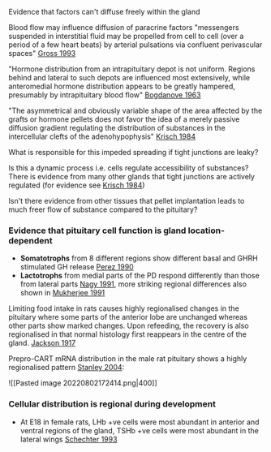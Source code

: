 Evidence that factors can't diffuse freely within the gland

Blood flow may influence diffusion of paracrine factors "messengers suspended in interstitial fluid may be propelled from cell to cell (over a period of a few heart beats) by arterial pulsations via confluent perivascular spaces" [Gross 1993](https://doi.org/10.1007/BF00323573)

"Hormone distribution from an intrapituitary depot is not uniform. Regions behind and lateral to such depots are influenced most extensively, while anteromedial hormone distribution appears to be greatly hampered, presumably by intrapituitary blood flow" [Bogdanove 1963](https://doi.org/10.1210/endo-73-6-696)

"The asymmetrical and obviously variable shape of the area affected by the grafts or hormone pellets does not favor the idea of a merely passive diffusion gradient regulating the distribution of substances in the intercellular clefts of the adenohypophysis" [Krisch 1984](https://doi.org/10.1007/BF00214248)

What is responsible for this impeded spreading if tight junctions are leaky?

Is this a dynamic process i.e. cells regulate accessibility of substances? There is evidence from many other glands that tight junctions are actively regulated (for evidence see [Krisch 1984](https://doi.org/10.1007/BF00214248))

Isn't there evidence from other tissues that pellet implantation leads to much freer flow of substance compared to the pituitary?

### Evidence that pituitary cell function is gland location-dependent
- **Somatotrophs** from 8 different regions show different basal and GHRH stimulated GH release [Perez 1990](https://doi.org/10.1210/endo-127-4-1877)
- **Lactotrophs** from medial parts of the PD respond differently than those from lateral parts [Nagy 1991](https://doi.org/10.1210/endo-128-2-761), more striking regional differences also shown in [Mukherjee 1991](https://doi.org/10.1016/0303-7207(91)90257-S)

Limiting food intake in rats causes highly regionalised changes in the pituitary where some parts of the anterior lobe are unchanged whereas other parts show marked changes. Upon refeeding, the recovery is also regionalised in that normal histology first reappears in the centre of the gland. [Jackson 1917](https://ia600708.us.archive.org/view_archive.php?archive=/28/items/crossref-pre-1923-scholarly-works/10.1002%252Faja.1000090101.zip&file=10.1002%252Faja.1000210204.pdf)

Prepro-CART mRNA distribution in the male rat pituitary shows a highly regionalised pattern [Stanley 2004](https://doi.org/10.1152/ajpendo.00576.2003):

![[Pasted image 20220802172414.png|400]]

### Cellular distribution is regional during development
- At E18 in female rats, LHb +ve cells were most abundant in anterior and ventral regions of the gland, TSHb +ve cells were most abundant in the lateral wings [Schechter 1993](https://doi.org/10.1002/aja.1001970202)